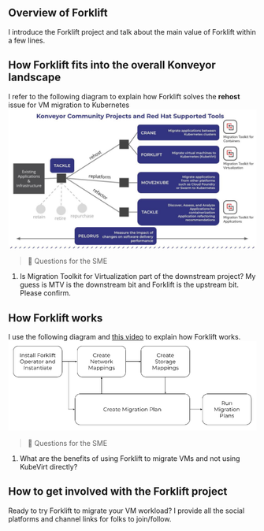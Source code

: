 ## Overview of Forklift

I introduce the Forklift project and talk about the main value of Forklift within a few lines.

## How Forklift fits into the overall Konveyor landscape

I refer to the following diagram to explain how Forklift solves the **rehost** issue for VM migration to Kubernetes ![this diagram](assets/konveyor-projects.jpg)

> :construction: Questions for the SME

1. Is Migration Toolkit for Virtualization part of the downstream project? My guess is MTV is the downstream bit and Forklift is the upstream bit. Please confirm.

## How Forklift works

I use the following diagram and [this video](https://www.youtube.com/watch?v=mY4mw6negQ4) to explain how Forklift works. ![Forklift Usage](assets/forklift-usage.png) 

> :construction: Questions for the SME

1. What are the benefits of using Forklift to migrate VMs and not using KubeVirt directly?

## How to get involved with the Forklift project

Ready to try Forklift to migrate your VM workload? I provide all the social platforms and channel links for folks to join/follow.
